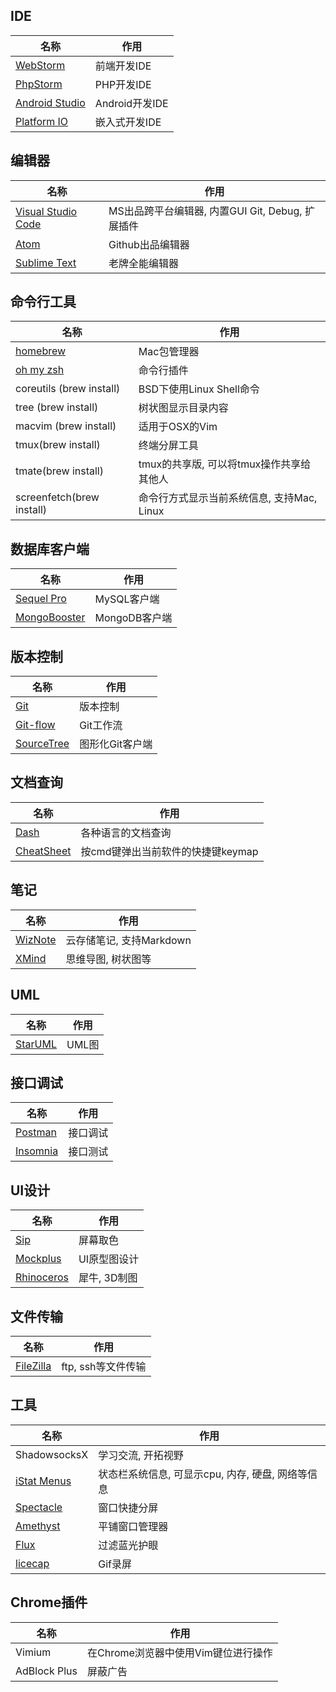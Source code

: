 ## IDE

|名称|作用|
|-----|-----|
| [WebStorm](https://www.jetbrains.com/webstorm/) | 前端开发IDE |
| [PhpStorm](https://www.jetbrains.com/phpstorm/) | PHP开发IDE |
| [Android Studio](https://developer.android.com/studio/index.html) | Android开发IDE |
| [Platform IO](http://platformio.org/) | 嵌入式开发IDE |


## 编辑器

|名称|作用|
|-----|-----|
| [Visual Studio Code](https://code.visualstudio.com) | MS出品跨平台编辑器, 内置GUI Git, Debug, 扩展插件 |
| [Atom](https://atom.io/) | Github出品编辑器 |
| [Sublime Text](https://www.sublimetext.com/) | 老牌全能编辑器 |


## 命令行工具

|名称|作用|
|-----|-----|
| [homebrew](http://brew.sh/index_zh-cn.html) | Mac包管理器 |
| [oh my zsh](http://ohmyz.sh/) | 命令行插件 |
| coreutils (brew install) | BSD下使用Linux Shell命令 |
| tree (brew install) | 树状图显示目录内容 |
| macvim (brew install) | 适用于OSX的Vim |
| tmux(brew install) | 终端分屏工具 |
| tmate(brew install) | tmux的共享版, 可以将tmux操作共享给其他人 |
| screenfetch(brew install) | 命令行方式显示当前系统信息, 支持Mac, Linux |


## 数据库客户端

|名称|作用|
|----|----|
| [Sequel Pro](https://sequelpro.com/) | MySQL客户端 |
| [MongoBooster](https://mongobooster.com/) | MongoDB客户端 |

## 版本控制

|名称|作用|
|-----|-----|
| [Git](https://git-scm.com/) | 版本控制 |
| [Git-flow](https://github.com/nvie/gitflow) | Git工作流 |
| [SourceTree](https://www.sourcetreeapp.com/) | 图形化Git客户端 |


## 文档查询

|名称|作用|
|-----|-----|
| [Dash](https://kapeli.com/dash) | 各种语言的文档查询 |
| [CheatSheet](https://www.mediaatelier.com/CheatSheet/) | 按cmd键弹出当前软件的快捷键keymap |


## 笔记

|名称|作用|
|-----|-----|
| [WizNote](http://www.wiz.cn/) | 云存储笔记, 支持Markdown |
| [XMind](http://www.xmind.net/) | 思维导图, 树状图等 |


## UML

|名称|作用|
|-----|-----|
| [StarUML](http://staruml.io/) | UML图 |


## 接口调试

|名称|作用|
|-----|-----|
| [Postman](https://www.getpostman.com/) | 接口调试 |
| [Insomnia](https://insomnia.rest/) | 接口测试 |


## UI设计

|名称|作用|
|-----|-----|
| [Sip](http://sipapp.io/) | 屏幕取色 |
| [Mockplus](https://www.mockplus.cn/) | UI原型图设计 |
| [Rhinoceros](https://www.rhino3d.com/) | 犀牛, 3D制图 |


## 文件传输

|名称|作用|
|-----|-----|
| [FileZilla](https://filezilla-project.org/) | ftp, ssh等文件传输 |


## 工具

|名称|作用|
|-----|-----|
| ShadowsocksX | 学习交流, 开拓视野 |
| [iStat Menus](https://bjango.com/mac/istatmenus/) | 状态栏系统信息, 可显示cpu, 内存, 硬盘, 网络等信息 |
| [Spectacle](https://www.spectacleapp.com/) | 窗口快捷分屏|
| [Amethyst](https://github.com/ianyh/Amethyst) | 平铺窗口管理器 |
| [Flux](https://justgetflux.com/) | 过滤蓝光护眼 |
| [licecap](http://www.cockos.com/licecap/) | Gif录屏 |

## Chrome插件

|名称|作用|
|----|----|
|Vimium| 在Chrome浏览器中使用Vim键位进行操作|
|AdBlock Plus|屏蔽广告|
